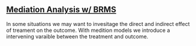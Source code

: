 ## [Mediation Analysis w/ BRMS](https://rpubs.com/acalatroni/688767)

In some situations we may want to invesitage the direct and indirect effect of treament on the outcome. With medition models we introduce a intervening varaible between the treatment and outcome. 

